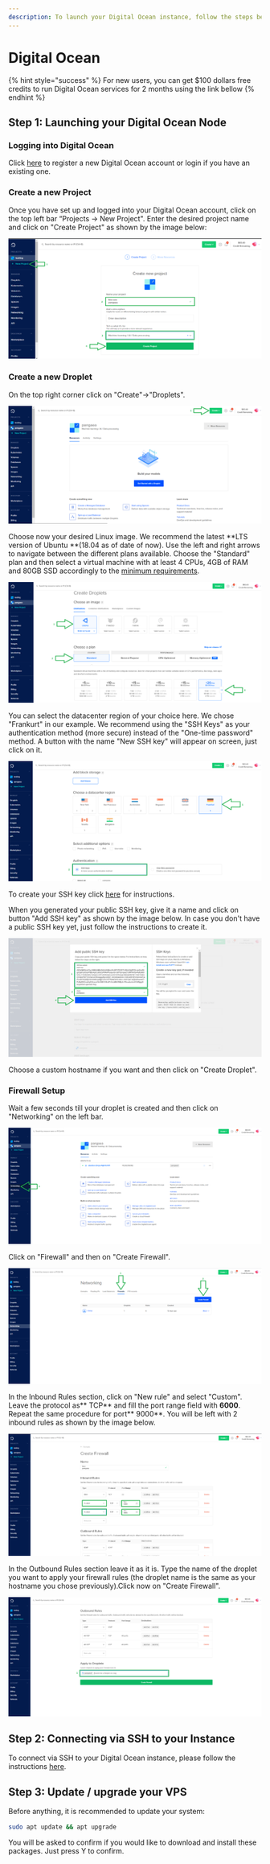 ```yaml
---
description: To launch your Digital Ocean instance, follow the steps below.
---
```


# Digital Ocean

{% hint style="success" %}
For new users, you can get $100 dollars free credits to run Digital Ocean services for 2 months using the link bellow
{% endhint %}

## Step 1: Launching your Digital Ocean Node <a href="step-1-launching-your-aws-node" id="step-1-launching-your-aws-node"></a>

### Logging into **Digital Ocean** <a href="logging-into-vultr" id="logging-into-vultr"></a>

[​](https://www.digitalocean.com)Click [here](https://try.digitalocean.com/performance/) to register a new Digital Ocean account or login if you have an existing one.

### Create a new P**roject** <a href="create-a-new-instance" id="create-a-new-instance"></a>

Once you have set up and logged into your Digital Ocean account, click on the top left bar “Projects -> New Project". Enter the desired project name and click on "Create Project" as shown by the image below:

![](<../../../../.gitbook/assets/DO1 (2).png>)

### Create a new Droplet <a href="create-a-new-instance" id="create-a-new-instance"></a>

On the top right corner click on "Create"->"Droplets".

![](<../../../../.gitbook/assets/DO2 (1).png>)

Choose now your desired Linux image. We recommend the latest **LTS version of Ubuntu **(18.04 as of date of now). Use the left and right arrows to navigate between the different plans available. Choose the "Standard" plan and then select a virtual machine with at least 4 CPUs, 4GB of RAM and 80GB SSD accordingly to the [minimum requirements](https://docs.harmony.one/home/validators/cloud-setup/minimum-requirements).

![](<../../../../.gitbook/assets/DO3.1 (1).png>)

You can select the datacenter region of your choice here. We chose "Frankurt" in our example. We recommend using the "SSH Keys" as your authentication method (more secure) instead of the "One-time password" method. A button with the name "New SSH key" will appear on screen, just click on it.

![](<../../../../.gitbook/assets/DO3.2 (1).png>)

To create your SSH key click [here](https://www.digitalocean.com/docs/droplets/how-to/add-ssh-keys/) for instructions.

When you generated your public SSH key, give it a name and click on button "Add SSH key" as shown by the image below. In case you don't have a public SSH key yet, just follow the instructions to create it.

![](<../../../../.gitbook/assets/DO3.3 (1).png>)

Choose a custom hostname if you want and then click on "Create Droplet".

### Firewall Setup <a href="firewall-setup" id="firewall-setup"></a>

Wait a few seconds till your droplet is created and then click on "Networking" on the left bar.

![](<../../../../.gitbook/assets/DO4 (1).png>)

Click on "Firewall" and then on "Create Firewall".

![](<../../../../.gitbook/assets/DO5 (1).png>)

In the Inbound Rules section, click on "New rule" and select "Custom". Leave the protocol as** TCP** and fill the port range field with **6000**. Repeat the same procedure for port** 9000**. You will be left with 2 inbound rules as shown by the image below.

![](<../../../../.gitbook/assets/DO5.1 (1).png>)

In the Outbound Rules section leave it as it is. Type the name of the droplet you want to apply your firewall rules (the droplet name is the same as your hostname you chose previously).Click now on "Create Firewall".

![](<../../../../.gitbook/assets/DO5.2 (1).png>)

## **Step 2: Connecting via SSH to your Instance** <a href="step-2-connecting-to-your-vultr-node" id="step-2-connecting-to-your-vultr-node"></a>

To connect via SSH to your Digital Ocean instance, please follow the instructions [here](https://www.digitalocean.com/docs/droplets/how-to/connect-with-ssh/).

## Step 3: Update / upgrade your VPS

Before anything, it is recommended to update your system:

```bash
sudo apt update && apt upgrade
```

You will be asked to confirm if you would like to download and install these packages. Just press Y to confirm.

